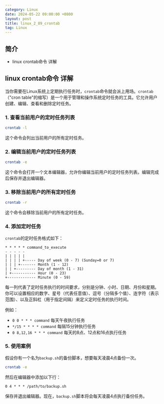 ```yaml
---
category: Linux
date: 2024-05-22 09:00:00 +0800
layout: post
title: linux_2_89_crontab
tag: Linux
---
```

## 简介

+ linux crontab命令 详解

## linux crontab命令 详解

当你需要在Linux系统上定期执行任务时，`crontab`命令就会派上用场。`crontab`（"cron table"的缩写）是一个用于管理和操作系统定时任务的工具。它允许用户创建、编辑、查看和删除定时任务。

### 1. 查看当前用户的定时任务列表

```bash
crontab -l
```

这个命令会列出当前用户的所有定时任务。

### 2. 编辑当前用户的定时任务列表

```bash
crontab -e
```

这个命令会打开一个文本编辑器，允许你编辑当前用户的定时任务列表。编辑完成后保存并退出编辑器。

### 3. 移除当前用户的所有定时任务

```bash
crontab -r
```

这个命令会移除当前用户的所有定时任务。

### 4. 添加定时任务

`crontab`的定时任务格式如下：

```
* * * * * command_to_execute
- - - - -
| | | | |
| | | | +----- Day of week (0 - 7) (Sunday=0 or 7)
| | | +------- Month (1 - 12)
| | +--------- Day of month (1 - 31)
| +----------- Hour (0 - 23)
+------------- Minute (0 - 59)
```

每一列代表了定时任务执行的时间要求，分别是分钟、小时、日期、月份和星期。你可以设置相应的数字、星号（代表任意值）、逗号（分隔多个值）、连字符（表示范围）、以及正斜杠（用于指定间隔）来定义定时任务的执行时间。

例如：

- `0 0 * * * command` 每天午夜执行任务
- `*/15 * * * * command` 每隔15分钟执行任务
- `0 8,12,16 * * * command` 每天的8点、12点和16点执行任务

### 5. 使用案例

假设你有一个名为`backup.sh`的备份脚本，想要每天凌晨4点备份一次。

```bash
crontab -e
```

然后在编辑器中添加以下行：

```
0 4 * * * /path/to/backup.sh
```

保存并退出编辑器。现在，`backup.sh`脚本将会每天凌晨4点执行备份任务。